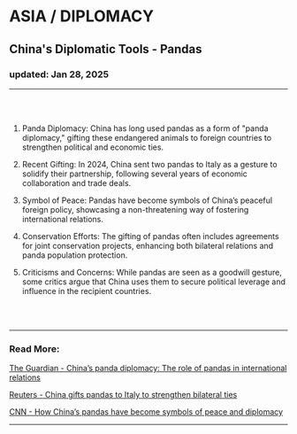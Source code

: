 # ASIA / DIPLOMACY  
## China's Diplomatic Tools - Pandas  
### updated: Jan 28, 2025  
<hr/>  
<br/><br/>

1. Panda Diplomacy: China has long used pandas as a form of "panda diplomacy," gifting these endangered animals to foreign countries to strengthen political and economic ties.

2. Recent Gifting: In 2024, China sent two pandas to Italy as a gesture to solidify their partnership, following several years of economic collaboration and trade deals.

3. Symbol of Peace: Pandas have become symbols of China’s peaceful foreign policy, showcasing a non-threatening way of fostering international relations.

4. Conservation Efforts: The gifting of pandas often includes agreements for joint conservation projects, enhancing both bilateral relations and panda population protection.

5. Criticisms and Concerns: While pandas are seen as a goodwill gesture, some critics argue that China uses them to secure political leverage and influence in the recipient countries.

<br/><br/>

<hr/>  

### Read More:

[The Guardian - China’s panda diplomacy: The role of pandas in international relations](https://www.theguardian.com/world/2025/jan/27/china-panda-diplomacy)

[Reuters - China gifts pandas to Italy to strengthen bilateral ties](https://www.reuters.com/article/us-china-italy-panda-gift-idUSKBN2A80F1)

[CNN - How China’s pandas have become symbols of peace and diplomacy](https://edition.cnn.com/2025/01/28/world/china-panda-diplomacy-intl/index.html)  
<hr/>
